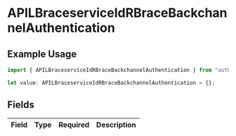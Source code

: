 # APILBraceserviceIdRBraceBackchannelAuthentication

## Example Usage

```typescript
import { APILBraceserviceIdRBraceBackchannelAuthentication } from "authlete-typescript-sdk/models";

let value: APILBraceserviceIdRBraceBackchannelAuthentication = {};
```

## Fields

| Field       | Type        | Required    | Description |
| ----------- | ----------- | ----------- | ----------- |